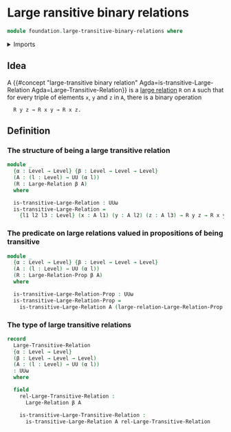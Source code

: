 # Large ransitive binary relations

```agda
module foundation.large-transitive-binary-relations where
```

<details><summary>Imports</summary>

```agda
open import foundation.large-binary-relations
open import foundation.dependent-pair-types
open import foundation.iterated-dependent-product-types
open import foundation.universe-levels

open import foundation-core.propositions
```

</details>

## Idea

A
{{#concept "large-transitive binary relation" Agda=is-transitive-Large-Relation Agda=Large-Transitive-Relation}}
is a [large relation](foundation.large-binary-relations.md) `R` on `A` such that
for every triple of elements `x`, `y` and `z` in `A`, there is a binary
operation

```text
  R y z → R x y → R x z.
```

## Definition

### The structure of being a large transitive relation

```agda
module _
  {α : Level → Level} {β : Level → Level → Level}
  (A : (l : Level) → UU (α l))
  (R : Large-Relation β A)
  where

  is-transitive-Large-Relation : UUω
  is-transitive-Large-Relation =
    {l1 l2 l3 : Level} (x : A l1) (y : A l2) (z : A l3) → R y z → R x y → R x z

```

### The predicate on large relations valued in propositions of being transitive

```agda
module _
  {α : Level → Level} {β : Level → Level → Level}
  (A : (l : Level) → UU (α l))
  (R : Large-Relation-Prop β A)
  where

  is-transitive-Large-Relation-Prop : UUω
  is-transitive-Large-Relation-Prop =
    is-transitive-Large-Relation A (large-relation-Large-Relation-Prop A R)

```

### The type of large transitive relations

```agda
record
  Large-Transitive-Relation
  {α : Level → Level}
  (β : Level → Level → Level)
  (A : (l : Level) → UU (α l))
  : UUω
  where

  field
    rel-Large-Transitive-Relation :
      Large-Relation β A

    is-transitive-Large-Transitive-Relation :
      is-transitive-Large-Relation A rel-Large-Transitive-Relation
```
